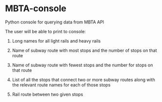 # MBTA-console
Python console for querying data from MBTA API

The user will be able to print to console:

1) Long names for all light rails and heavy rails

2) Name of subway route with most stops and the number of stops on that route

3) Name of subway route with fewest stops and the number for stops on that route

4) List of all the stops that connect two or more subway routes along with the relevant route names for
each of those stops

5) Rail route between two given stops
